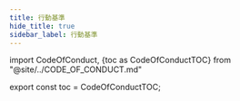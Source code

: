 ```yaml
---
title: 行動基準
hide_title: true
sidebar_label: 行動基準
---
```


import CodeOfConduct, {toc as CodeOfConductTOC} from "@site/../CODE_OF_CONDUCT.md"

<CodeOfConduct />

export const toc = CodeOfConductTOC;
